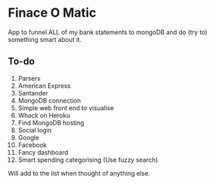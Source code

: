 # Finace O Matic

App to funnel ALL of my bank statements to mongoDB and do (try to) something smart about it.


## To-do
1. Parsers
  1. American Express
  2. Santander
2. MongoDB connection
3. Simple web front end to visualise
4. Whack on Heroku
5. Find MongoDB hosting
6. Social login
  1. Google
  2. Facebook
7. Fancy dashboard
8. Smart spending categorising (Use fuzzy search)

Will add to the list when thought of anything else.

